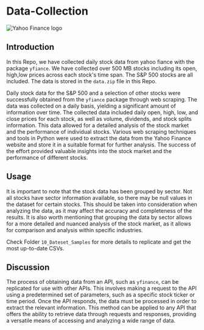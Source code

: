 # Data-Collection
![Yahoo Finance logo](https://www.arborcrowd.com/wp-content/uploads/2021/06/Yahoo-Finance-logo.png)

## Introduction
In this Repo, we have collected daily stock data from yahoo fiance with the package `yfiance`. We have collected over 500 MB stocks including its open, high,low prices across each stock's time span. The S&P 500 stocks are all included. The data is stored in the `data.zip` file in this Repo.

Daily stock data for the S&P 500 and a selection of other stocks were successfully obtained from the `yfiance` package through web scraping. The data was collected on a daily basis, yielding a significant amount of information over time. The collected data included daily open, high, low, and close prices for each stock, as well as volume, dividends, and stock splits information. This data allowed for a detailed analysis of the stock market and the performance of individual stocks. Various web scraping techniques and tools in Python were used to extract the data from the Yahoo Finance website and store it in a suitable format for further analysis. The success of the effort provided valuable insights into the stock market and the performance of different stocks.

## Usage
It is important to note that the stock data has been grouped by sector. Not all stocks have sector information available, so there may be null values in the dataset for certain stocks. This should be taken into consideration when analyzing the data, as it may affect the accuracy and completeness of the results. It is also worth mentioning that grouping the data by sector allows for a more detailed and nuanced analysis of the stock market, as it allows for comparison and analysis within specific industries.

Check Folder `10_Dateset_Samples` for more details to replicate and get the most up-to-date CSVs.

## Discussion
The process of obtaining data from an API, such as `yfinance`, can be replicated for use with other APIs. This involves making a request to the API using a predetermined set of parameters, such as a specific stock ticker or time period. Once the API responds, the data must be processed in order to extract the relevant information. This method can be applied to any API that offers the ability to retrieve data through requests and responses, providing a versatile means of accessing and analyzing a wide range of data.
